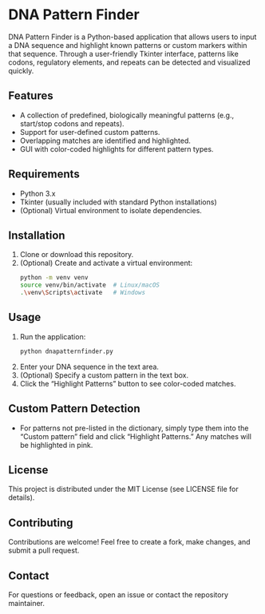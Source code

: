# DNA Pattern Finder

DNA Pattern Finder is a Python-based application that allows users to input a DNA sequence and highlight known patterns or custom markers within that sequence. Through a user-friendly Tkinter interface, patterns like codons, regulatory elements, and repeats can be detected and visualized quickly.

## Features
- A collection of predefined, biologically meaningful patterns (e.g., start/stop codons and repeats).
- Support for user-defined custom patterns.
- Overlapping matches are identified and highlighted.
- GUI with color-coded highlights for different pattern types.

## Requirements
- Python 3.x
- Tkinter (usually included with standard Python installations)
- (Optional) Virtual environment to isolate dependencies.

## Installation
1. Clone or download this repository.
2. (Optional) Create and activate a virtual environment:
   ```bash
   python -m venv venv
   source venv/bin/activate  # Linux/macOS
   .\venv\Scripts\activate   # Windows
   ```
## Usage
1. Run the application:
   ```bash
   python dnapatternfinder.py
   ```
2. Enter your DNA sequence in the text area.
3. (Optional) Specify a custom pattern in the text box.
4. Click the “Highlight Patterns” button to see color-coded matches.

## Custom Pattern Detection
- For patterns not pre-listed in the dictionary, simply type them into the “Custom pattern” field and click “Highlight Patterns.” Any matches will be highlighted in pink.

## License
This project is distributed under the MIT License (see LICENSE file for details).

## Contributing
Contributions are welcome! Feel free to create a fork, make changes, and submit a pull request.

## Contact
For questions or feedback, open an issue or contact the repository maintainer.
